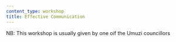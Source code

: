 ```yaml
---
content_type: workshop
title: Effective Communication
---
```


NB: This workshop is usually given by one oif the Umuzi councillors